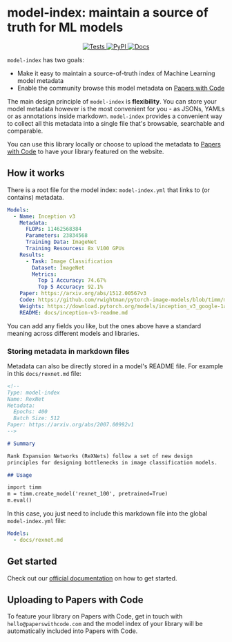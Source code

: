 # model-index: maintain a source of truth for ML models

<p align="center">

<a href="https://app.circleci.com/pipelines/github/paperswithcode/model-index">
  <img alt="Tests" src="https://img.shields.io/circleci/build/github/paperswithcode/model-index/main">
</a>

<a href="https://pypi.org/project/model-index/">
  <img alt="PyPI" src="https://img.shields.io/pypi/v/model-index">
</a>

<a href="https://model-index.readthedocs.io/en/latest/">
  <img alt="Docs" src="https://img.shields.io/readthedocs/model-index">
</a>

</p>

`model-index` has two goals:
- Make it easy to maintain a source-of-truth index of Machine Learning model metadata 
- Enable the community browse this model metadata on [Papers with Code](https://paperswithcode.com/)

The main design principle of `model-index` is **flexibility**. You can store your model metadata however is the
most convenient for you - as JSONs, YAMLs or as annotations inside markdown. `model-index` provides a convenient
way to collect all this metadata into a single file that's browsable, searchable and comparable.

You can use this library locally or choose to upload the metadata to [Papers with Code](https://paperswithcode.com)
to have your library featured on the website. 

## How it works

There is a root file for the model index: `model-index.yml` that links to (or contains) metadata. 

```yaml
Models:
  - Name: Inception v3
    Metadata:
      FLOPs: 11462568384
      Parameters: 23834568
      Training Data: ImageNet  
      Training Resources: 8x V100 GPUs
    Results:
      - Task: Image Classification
        Dataset: ImageNet
        Metrics:
          Top 1 Accuracy: 74.67%
          Top 5 Accuracy: 92.1%
    Paper: https://arxiv.org/abs/1512.00567v3
    Code: https://github.com/rwightman/pytorch-image-models/blob/timm/models/inception_v3.py#L442
    Weights: https://download.pytorch.org/models/inception_v3_google-1a9a5a14.pth 
    README: docs/inception-v3-readme.md
```

You can add any fields you like, but the ones above have a standard meaning across different models and libraries. 

### Storing metadata in markdown files

Metadata can also be directly stored in a model's README file. For example in this `docs/rexnet.md` file:

```markdown
<!--
Type: model-index
Name: RexNet
Metadata: 
  Epochs: 400
  Batch Size: 512
Paper: https://arxiv.org/abs/2007.00992v1
-->

# Summary

Rank Expansion Networks (ReXNets) follow a set of new design 
principles for designing bottlenecks in image classification models.

## Usage

import timm
m = timm.create_model('rexnet_100', pretrained=True)
m.eval()
```

In this case, you just need to include this markdown file into the global `model-index.yml` file:

```yaml
Models:
  - docs/rexnet.md
```

## Get started

Check out our [official documentation](https://model-index.readthedocs.io/en/latest/) on how to get started. 

## Uploading to Papers with Code

To feature your library on Papers with Code, get in touch with `hello@paperswithcode.com` and the model index
of your library will be automatically included into Papers with Code. 









